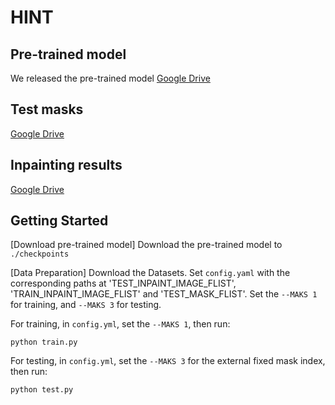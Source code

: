 # HINT

**Pre-trained model**
----------------------
We released the pre-trained model 
[Google Drive]()

**Test masks**
----------------------
[Google Drive]()

**Inpainting results**
----------------------
[Google Drive]()

**Getting Started**
----------------------
[Download pre-trained model]
Download the pre-trained model to `./checkpoints`

[Data Preparation]
Download the Datasets.
Set `config.yaml` with the corresponding paths at 'TEST_INPAINT_IMAGE_FLIST', 'TRAIN_INPAINT_IMAGE_FLIST' and 'TEST_MASK_FLIST'. Set the `--MAKS 1` for training,  and  `--MAKS 3` for testing.

For training, in `config.yml`, set the `--MAKS 1`, then run:
```
python train.py
```
For testing, in `config.yml`, set the `--MAKS 3` for the external fixed mask index, then run:
```
python test.py
```



